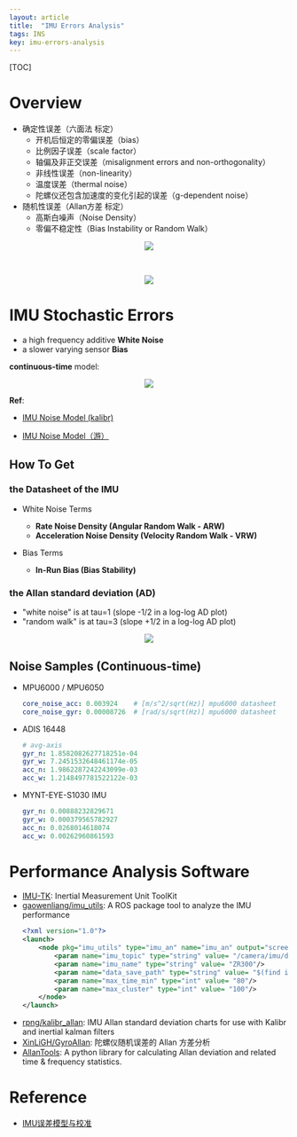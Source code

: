 ```yaml
---
layout: article
title:  "IMU Errors Analysis"
tags: INS
key: imu-errors-analysis
---
```


[TOC]

# Overview

* 确定性误差（六面法 标定）
  - 开机后恒定的零偏误差（bias）
  - 比例因子误差（scale factor）
  - 轴偏及非正交误差（misalignment errors and non-orthogonality）
  - 非线性误差（non-linearity）
  - 温度误差（thermal noise）
  - 陀螺仪还包含加速度的变化引起的误差（g-dependent noise）
* 随机性误差（Allan方差 标定）
  - 高斯白噪声（Noise Density）
  - 零偏不稳定性（Bias Instability or Random Walk）

<p align="center">
  <img src="../images/ins/imu_error_acc.png">
</p>
<br>
<p align="center">
  <img src="../images/ins/imu_error_gyro.png">
</p>

# IMU Stochastic Errors

* a high frequency additive **White Noise**
* a slower varying sensor **Bias**

**continuous-time** model:

<p align="center">
  <img src="../images/ins/imu_stochastic_errors.png">
</p>

**Ref**:   

* [IMU Noise Model (kalibr)](https://github.com/ethz-asl/kalibr/wiki/IMU-Noise-Model)

* [IMU Noise Model（游）](https://www.cnblogs.com/youzx/p/6291327.html)

## How To Get

### the Datasheet of the IMU

* White Noise Terms
  - **Rate Noise Density (Angular Random Walk - ARW)**
  - **Acceleration Noise Density (Velocity Random Walk - VRW)**

* Bias Terms
  - **In-Run Bias (Bias Stability)**

### the Allan standard deviation (AD)

* "white noise" is at tau=1 (slope -1/2 in a log-log AD plot)
* "random walk" is at tau=3 (slope +1/2 in a log-log AD plot)

<p align="center">
  <img src="../images/ins/allan_std_gyro.png"/>
</p>

## Noise Samples (Continuous-time)

* MPU6000 / MPU6050

  ```yaml
  core_noise_acc: 0.003924    # [m/s^2/sqrt(Hz)] mpu6000 datasheet
  core_noise_gyr: 0.00008726  # [rad/s/sqrt(Hz)] mpu6000 datasheet
  ```

* ADIS 16448

  ```yaml
  # avg-axis
  gyr_n: 1.8582082627718251e-04
  gyr_w: 7.2451532648461174e-05
  acc_n: 1.9862287242243099e-03
  acc_w: 1.2148497781522122e-03
  ```

* MYNT-EYE-S1030 IMU

  ```yaml
  gyr_n: 0.00888232829671
  gyr_w: 0.000379565782927
  acc_n: 0.0268014618074
  acc_w: 0.00262960861593
  ```

# Performance Analysis Software

- [IMU-TK](https://bitbucket.org/alberto_pretto/imu_tk): Inertial Measurement Unit ToolKit
- [gaowenliang/imu_utils](https://github.com/gaowenliang/imu_utils): A ROS package tool to analyze the IMU performance
  ```xml
  <?xml version="1.0"?>
  <launch>
      <node pkg="imu_utils" type="imu_an" name="imu_an" output="screen">
          <param name="imu_topic" type="string" value= "/camera/imu/data_raw"/>
          <param name="imu_name" type="string" value= "ZR300"/>
          <param name="data_save_path" type="string" value= "$(find imu_utils)/data/"/>
          <param name="max_time_min" type="int" value= "80"/>
          <param name="max_cluster" type="int" value= "100"/>
      </node>
  </launch>
  ```
- [rpng/kalibr_allan](https://github.com/rpng/kalibr_allan): IMU Allan standard deviation charts for use with Kalibr and inertial kalman filters
- [XinLiGH/GyroAllan](https://github.com/XinLiGH/GyroAllan): 陀螺仪随机误差的 Allan 方差分析
- [AllanTools](https://pypi.org/project/AllanTools/): A python library for calculating Allan deviation and related time & frequency statistics.

# Reference

* [IMU误差模型与校准](https://www.cnblogs.com/buxiaoyi/p/7541974.html)
